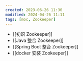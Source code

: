 ```yaml
---
created: 2023-06-26 11:30
modified: 2024-04-26 11:11
tags: [moc, Zookeeper]
---
```


- [[初识 Zookeeper]]
- [[Java 整合 Zookeeper]]
- [[Spring Boot 整合 Zookeeper]]
- [[docker 安装 Zookeeper]]
